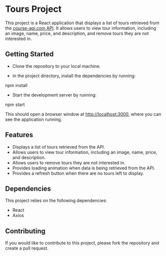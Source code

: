 # Tours Project
This project is a React application that displays a list of tours retrieved from the [course-api.com API](here). It allows users to view tour information, including an image, name, price, and description, and remove tours they are not interested in.

## Getting Started
* Clone the repository to your local machine.

* In the project directory, install the dependencies by running:

npm install

* Start the development server by running:

npm start

This should open a browser window at [http://localhost:3000](), where you can see the application running.

## Features
* Displays a list of tours retrieved from the API.
* Allows users to view tour information, including an image, name, price, and description.
* Allows users to remove tours they are not interested in.
* Provides loading animation when data is being retrieved from the API.
* Provides a refresh button when there are no tours left to display.

## Dependencies
This project relies on the following dependencies:
* React
* Axios
## Contributing

If you would like to contribute to this project, please fork the repository and create a pull request.

